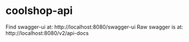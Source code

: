 # coolshop-api

Find swagger-ui at: http://localhost:8080/swagger-ui
Raw swagger is at: http://localhost:8080/v2/api-docs 

